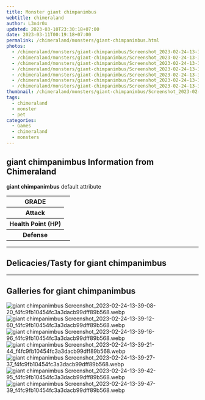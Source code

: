 ```yaml
---
title: Monster giant chimpanimbus
webtitle: chimeraland
author: L3n4r0x
updated: 2023-03-10T23:30:18+07:00
date: 2023-03-11T00:19:18+07:00
permalink: /chimeraland/monsters/giant-chimpanimbus.html
photos:
  - /chimeraland/monsters/giant-chimpanimbus/Screenshot_2023-02-24-13-39-08-20_f4fc9fb10454fc3a3dacb99dff89b568.webp
  - /chimeraland/monsters/giant-chimpanimbus/Screenshot_2023-02-24-13-39-12-60_f4fc9fb10454fc3a3dacb99dff89b568.webp
  - /chimeraland/monsters/giant-chimpanimbus/Screenshot_2023-02-24-13-39-16-96_f4fc9fb10454fc3a3dacb99dff89b568.webp
  - /chimeraland/monsters/giant-chimpanimbus/Screenshot_2023-02-24-13-39-21-44_f4fc9fb10454fc3a3dacb99dff89b568.webp
  - /chimeraland/monsters/giant-chimpanimbus/Screenshot_2023-02-24-13-39-27-37_f4fc9fb10454fc3a3dacb99dff89b568.webp
  - /chimeraland/monsters/giant-chimpanimbus/Screenshot_2023-02-24-13-39-42-95_f4fc9fb10454fc3a3dacb99dff89b568.webp
  - /chimeraland/monsters/giant-chimpanimbus/Screenshot_2023-02-24-13-39-47-39_f4fc9fb10454fc3a3dacb99dff89b568.webp
thumbnail: /chimeraland/monsters/giant-chimpanimbus/Screenshot_2023-02-24-13-39-08-20_f4fc9fb10454fc3a3dacb99dff89b568.webp
tags:
  - chimeraland
  - monster
  - pet
categories:
  - Games
  - chimeraland
  - monsters
---
```


<section id="bootstrap-wrapper"><link rel="stylesheet" href="https://rawcdn.githack.com/dimaslanjaka/Web-Manajemen/0c3b5aa1813bd4abcd2c11bf3e37928b15c28664/css/bootstrap-5-3-0-alpha3-wrapper.css"/><h2 id="attribute">giant chimpanimbus Information from Chimeraland</h2><p><b>giant chimpanimbus</b> default attribute <table><tr><th>GRADE</th><td></td></tr><tr><th>Attack</th><td></td></tr><tr><th>Health Point (HP)</th><td></td></tr><tr><th>Defense</th><td></td></tr></table></p><hr/><h2 id="delicacies">Delicacies/Tasty for giant chimpanimbus</h2><div class="text-white bg-dark"></div><hr/><div id="gallery"><h2>Galleries for giant chimpanimbus</h2><div class="row"><div class="col-lg-6 col-12"><img src="/chimeraland/monsters/giant-chimpanimbus/Screenshot_2023-02-24-13-39-08-20_f4fc9fb10454fc3a3dacb99dff89b568.webp" alt="giant chimpanimbus Screenshot_2023-02-24-13-39-08-20_f4fc9fb10454fc3a3dacb99dff89b568.webp"/></div><div class="col-lg-6 col-12"><img src="/chimeraland/monsters/giant-chimpanimbus/Screenshot_2023-02-24-13-39-12-60_f4fc9fb10454fc3a3dacb99dff89b568.webp" alt="giant chimpanimbus Screenshot_2023-02-24-13-39-12-60_f4fc9fb10454fc3a3dacb99dff89b568.webp"/></div><div class="col-lg-6 col-12"><img src="/chimeraland/monsters/giant-chimpanimbus/Screenshot_2023-02-24-13-39-16-96_f4fc9fb10454fc3a3dacb99dff89b568.webp" alt="giant chimpanimbus Screenshot_2023-02-24-13-39-16-96_f4fc9fb10454fc3a3dacb99dff89b568.webp"/></div><div class="col-lg-6 col-12"><img src="/chimeraland/monsters/giant-chimpanimbus/Screenshot_2023-02-24-13-39-21-44_f4fc9fb10454fc3a3dacb99dff89b568.webp" alt="giant chimpanimbus Screenshot_2023-02-24-13-39-21-44_f4fc9fb10454fc3a3dacb99dff89b568.webp"/></div><div class="col-lg-6 col-12"><img src="/chimeraland/monsters/giant-chimpanimbus/Screenshot_2023-02-24-13-39-27-37_f4fc9fb10454fc3a3dacb99dff89b568.webp" alt="giant chimpanimbus Screenshot_2023-02-24-13-39-27-37_f4fc9fb10454fc3a3dacb99dff89b568.webp"/></div><div class="col-lg-6 col-12"><img src="/chimeraland/monsters/giant-chimpanimbus/Screenshot_2023-02-24-13-39-42-95_f4fc9fb10454fc3a3dacb99dff89b568.webp" alt="giant chimpanimbus Screenshot_2023-02-24-13-39-42-95_f4fc9fb10454fc3a3dacb99dff89b568.webp"/></div><div class="col-lg-6 col-12"><img src="/chimeraland/monsters/giant-chimpanimbus/Screenshot_2023-02-24-13-39-47-39_f4fc9fb10454fc3a3dacb99dff89b568.webp" alt="giant chimpanimbus Screenshot_2023-02-24-13-39-47-39_f4fc9fb10454fc3a3dacb99dff89b568.webp"/></div></div></div></section>